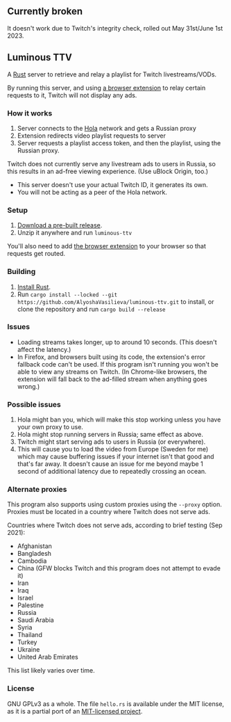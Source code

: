 ## Currently broken

It doesn't work due to Twitch's integrity check, rolled out May 31st/June 1st 2023.

## Luminous TTV
A [Rust][rust] server to retrieve and relay a playlist for Twitch livestreams/VODs.

By running this server, and using [a browser extension][ext] to relay certain requests to it, Twitch will not
display any ads.

[rust]: https://www.rust-lang.org

### How it works

1. Server connects to the [Hola] network and gets a Russian proxy
2. Extension redirects video playlist requests to server
3. Server requests a playlist access token, and then the playlist,
   using the Russian proxy.

Twitch does not currently serve any livestream ads to users in Russia,
so this results in an ad-free viewing experience. (Use uBlock Origin, too.)

* This server doesn't use your actual Twitch ID, it generates its own.
* You will not be acting as a peer of the Hola network.

[hola]: https://en.wikipedia.org/wiki/Hola_(VPN)

### Setup

1. [Download a pre-built release][release].
2. Unzip it anywhere and run `luminous-ttv`

You'll also need to add [the browser extension][ext] to your browser so that
requests get routed.

### Building

1. [Install Rust](https://rustup.rs/).
2. Run `cargo install --locked --git https://github.com/AlyoshaVasilieva/luminous-ttv.git`
   to install, or clone the repository and run `cargo build --release`

[ext]: https://github.com/AlyoshaVasilieva/luminous-ttv-ext
[release]: https://github.com/AlyoshaVasilieva/luminous-ttv/releases/latest

### Issues

* Loading streams takes longer, up to around 10 seconds. (This doesn't affect
  the latency.)
* In Firefox, and browsers built using its code, the extension's error fallback code 
  can't be used. If this program isn't running you won't be able to view any streams
  on Twitch. (In Chrome-like browsers, the extension will fall back to the
  ad-filled stream when anything goes wrong.)

### Possible issues

1. Hola might ban you, which will make this stop working unless you have
   your own proxy to use.
2. Hola might stop running servers in Russia; same effect as above.
3. Twitch might start serving ads to users in Russia (or everywhere).
4. This will cause you to load the video from Europe (Sweden for me) which may
   cause buffering issues if your internet isn't that good and that's far away.
   It doesn't cause an issue for me beyond maybe 1 second of additional latency
   due to repeatedly crossing an ocean.

### Alternate proxies

This program also supports using custom proxies using the `--proxy` option.
Proxies must be located in a country where Twitch does not serve ads.

Countries where Twitch does not serve ads, according to brief testing (Sep 2021):

* Afghanistan
* Bangladesh
* Cambodia
* China (GFW blocks Twitch and this program does not attempt to evade it)
* Iran
* Iraq
* Israel
* Palestine
* Russia
* Saudi Arabia
* Syria
* Thailand
* Turkey
* Ukraine
* United Arab Emirates

This list likely varies over time.

### License

GNU GPLv3 as a whole. The file `hello.rs` is available under the MIT license, as it
is a partial port of an [MIT-licensed project](https://github.com/Snawoot/hola-proxy).
